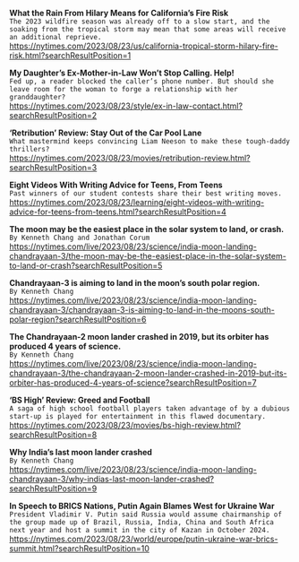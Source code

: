 **What the Rain From Hilary Means for California’s Fire Risk**\
`The 2023 wildfire season was already off to a slow start, and the soaking from the tropical storm may mean that some areas will receive an additional reprieve.`\
https://nytimes.com/2023/08/23/us/california-tropical-storm-hilary-fire-risk.html?searchResultPosition=1

**My Daughter’s Ex-Mother-in-Law Won’t Stop Calling. Help!**\
`Fed up, a reader blocked the caller’s phone number. But should she leave room for the woman to forge a relationship with her granddaughter?`\
https://nytimes.com/2023/08/23/style/ex-in-law-contact.html?searchResultPosition=2

**‘Retribution’ Review: Stay Out of the Car Pool Lane**\
`What mastermind keeps convincing Liam Neeson to make these tough-daddy thrillers?`\
https://nytimes.com/2023/08/23/movies/retribution-review.html?searchResultPosition=3

**Eight Videos With Writing Advice for Teens, From Teens**\
`Past winners of our student contests share their best writing moves.`\
https://nytimes.com/2023/08/23/learning/eight-videos-with-writing-advice-for-teens-from-teens.html?searchResultPosition=4

**The moon may be the easiest place in the solar system to land, or crash.**\
`By Kenneth Chang and Jonathan Corum`\
https://nytimes.com/live/2023/08/23/science/india-moon-landing-chandrayaan-3/the-moon-may-be-the-easiest-place-in-the-solar-system-to-land-or-crash?searchResultPosition=5

**Chandrayaan-3 is aiming to land in the moon’s south polar region.**\
`By Kenneth Chang`\
https://nytimes.com/live/2023/08/23/science/india-moon-landing-chandrayaan-3/chandrayaan-3-is-aiming-to-land-in-the-moons-south-polar-region?searchResultPosition=6

**The Chandrayaan-2 moon lander crashed in 2019, but its orbiter has produced 4 years of science.**\
`By Kenneth Chang`\
https://nytimes.com/live/2023/08/23/science/india-moon-landing-chandrayaan-3/the-chandrayaan-2-moon-lander-crashed-in-2019-but-its-orbiter-has-produced-4-years-of-science?searchResultPosition=7

**‘BS High’ Review: Greed and Football**\
`A saga of high school football players taken advantage of by a dubious start-up is played for entertainment in this flawed documentary.`\
https://nytimes.com/2023/08/23/movies/bs-high-review.html?searchResultPosition=8

**Why India’s last moon lander crashed**\
`By Kenneth Chang`\
https://nytimes.com/live/2023/08/23/science/india-moon-landing-chandrayaan-3/why-indias-last-moon-lander-crashed?searchResultPosition=9

**In Speech to BRICS Nations, Putin Again Blames West for Ukraine War**\
`President Vladimir V. Putin said Russia would assume chairmanship of the group made up of Brazil, Russia, India, China and South Africa next year and host a summit in the city of Kazan in October 2024.`\
https://nytimes.com/2023/08/23/world/europe/putin-ukraine-war-brics-summit.html?searchResultPosition=10


